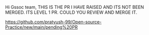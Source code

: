 Hi Gssoc team,
THIS IS THE PR I HAVE RAISED AND ITS NOT BEEN MERGED.
ITS LEVEL 1 PR.
COULD YOU REVIEW AND MERGE IT.

https://github.com/pratyush-99/Open-source-Practice/new/main/pending%20PR
